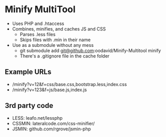 # Minify MultiTool

 * Uses PHP and .htaccess
 * Combines, minifies, and caches JS and CSS
   * Parses .less files
   * Skips files with .min in their name
 * Use as a submodule without any mess
   * git submodule add git@github.com:oodavid/Minify-Multitool minify
   * There's a .gitignore file in the cache folder

## Example URLs

 * /minify?v=12&f=css/base.css,bootstrap.less,index.css
 * /minify?v=123&f=js/base.js,index.js

## 3rd party code

 * LESS: leafo.net/lessphp
 * CSSMIN: lateralcode.com/css-minifier/
 * JSMIN: github.com/rgrove/jsmin-php